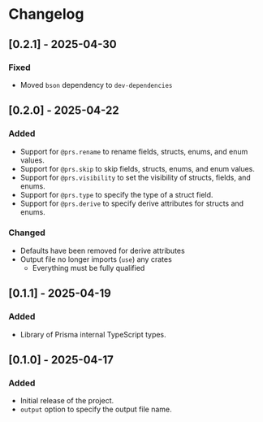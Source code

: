 # Changelog

## [0.2.1] - 2025-04-30

### Fixed

- Moved `bson` dependency to `dev-dependencies`

## [0.2.0] - 2025-04-22

### Added

- Support for `@prs.rename` to rename fields, structs, enums, and enum values.
- Support for `@prs.skip` to skip fields, structs, enums, and enum values.
- Support for `@prs.visibility` to set the visibility of structs, fields, and enums.
- Support for `@prs.type` to specify the type of a struct field.
- Support for `@prs.derive` to specify derive attributes for structs and enums.

### Changed

- Defaults have been removed for derive attributes
- Output file no longer imports (`use`) any crates
  - Everything must be fully qualified

## [0.1.1] - 2025-04-19

### Added

- Library of Prisma internal TypeScript types.

## [0.1.0] - 2025-04-17

### Added

- Initial release of the project.
- `output` option to specify the output file name.
